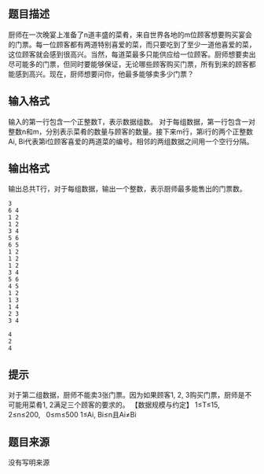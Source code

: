 


## 题目描述
厨师在一次晚宴上准备了n道丰盛的菜肴，来自世界各地的m位顾客想要购买宴会的门票。每一位顾客都有两道特别喜爱的菜，而只要吃到了至少一道他喜爱的菜，这位顾客就会感到很高兴。当然，每道菜最多只能供应给一位顾客。厨师想要卖出尽可能多的门票，但同时要能够保证，无论哪些顾客购买门票，所有到来的顾客都能感到高兴。现在，厨师想要问你，他最多能够卖多少门票？
## 输入格式
输入的第一行包含一个正整数T，表示数据组数。
对于每组数据，第一行包含一对整数n和m，分别表示菜肴的数量与顾客的数量。接下来m行，第i行的两个正整数Ai, Bi代表第i位顾客喜爱的两道菜的编号。相邻的两组数据之间用一个空行分隔。
## 输出格式
输出总共T行，对于每组数据，输出一个整数，表示厨师最多能售出的门票数。

```input1
3
6 4
1 2
1 2
3 4
5 6
6 5
1 2
1 2
1 2
3 4
5 6
4 5
1 2
1 3
1 4
2 3
3 4

```
```output1
4
2
4
```

## 提示
对于第二组数据，厨师不能卖3张门票。因为如果顾客1, 2, 3购买门票，厨师是不可能用菜肴1, 2满足三个顾客的要求的。
【数据规模与约定】
1≤T≤15,   2≤n≤200,   0≤m≤500
1≤Ai, Bi≤n且Ai≠Bi
## 题目来源
没有写明来源



